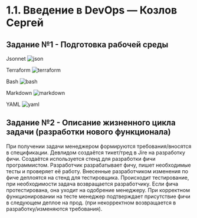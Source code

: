 # 1.1. Введение в DevOps — Козлов Сергей

## Задание №1 - Подготовка рабочей среды
 
Jsonnet
![json](https://user-images.githubusercontent.com/94665677/143733374-c0129daa-1753-44ce-b91a-99d8d0322d27.png)

Terraform
![terraform](https://user-images.githubusercontent.com/94665677/143733404-072ebb2d-ef01-4940-acc7-de5651d02c39.png)

Bash
![bash](https://user-images.githubusercontent.com/94665677/143733453-30f1d307-0216-4bce-849a-ca1ccc2adaf1.png)

Markdown
![markdown](https://user-images.githubusercontent.com/94665677/143733461-3c7d0cc5-97d5-43f6-8e1f-7959aff02a96.png)

YAML
![yaml](https://user-images.githubusercontent.com/94665677/143733469-4cc5e3c6-ef6c-4337-892f-038231c692f1.png)

## Задание №2 - Описание жизненного цикла задачи (разработки нового функционала)

При получении задачи менеджером формируются требования/вносятся в спецификации.
Девлидом создаётся тикет/тред в Jire на разработку фичи.
Создаётся используется стенд для разработки фичи программистом.
Разработчик разрабатывает фичу, пишет необходимые тесты и проверяет её работу.
Внесенные разработчиком изменения по фиче деплоятся на стенд для тестировщика.
Происходит тестирование, при необходимости задача возвращается разработчику.
Если фича протестирована, она уходит на одобрение менеджеру.
При корректном функционировании на тесте менеджер подтверждает присутствие фичи в следующем деплое на прод.
(при некорректном возвращается в разработку/изменяются требования).

